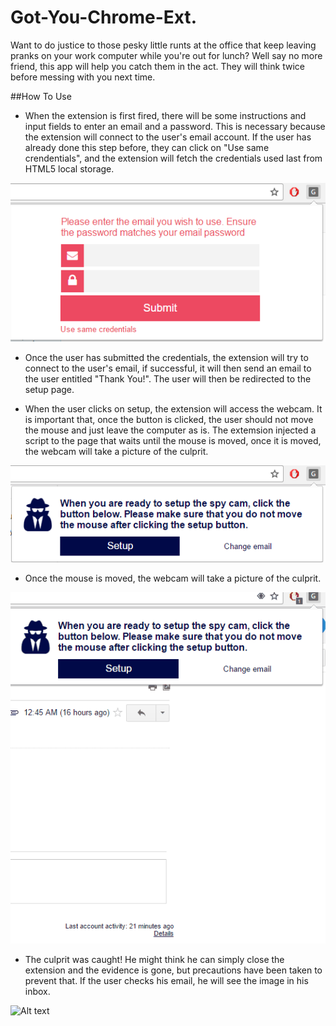 # Got-You-Chrome-Ext.
Want to do justice to those pesky little runts at the office that keep leaving pranks on your work computer while you're out for lunch?
Well say no more friend, this app will help you catch them in the act. They will think twice before messing with you next time.

##How To Use
* When the extension is first fired, there will be some instructions and input fields to enter an email and a password. This is necessary because the extension will connect to the user's email account. If the user has already done this step before, they can click on "Use same crendentials", and the extension will fetch the credentials used last from HTML5 local storage.

![Alt text](/images/step1.PNG)

* Once the user has submitted the credentials, the extension will try to connect to the user's email, if successful, it will then send an email to the user entitled "Thank You!". The user will then be redirected to the setup page.

* When the user clicks on setup, the extension will access the webcam. It is important that, once the button is clicked, the user should not move the mouse and just leave the computer as is. The extemsion injected a script to the page that waits until the mouse is moved, once it is moved, the webcam will take a picture of the culprit.

![Alt text](/images/step2.PNG)

* Once the mouse is moved, the webcam will take a picture of the culprit.

![Alt text](/images/step3.gif)

* The culprit was caught! He might think he can simply close the extension and the evidence is gone, but precautions have been taken to prevent that. If the user checks his email, he will see the image in his inbox.

![Alt text](/images/step5.PNG)
